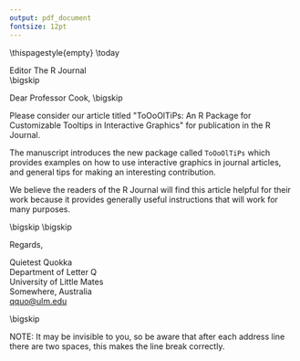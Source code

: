 ```yaml
---
output: pdf_document
fontsize: 12pt
---
```


\thispagestyle{empty}
\today

Editor 
The R Journal  
\bigskip

Dear Professor Cook,
\bigskip

Please consider our article titled "ToOoOlTiPs: An R Package for Customizable Tooltips in Interactive Graphics" for publication in the R Journal.

The manuscript introduces the new package called `ToOoOlTiPs` which provides examples on how to use interactive graphics in journal articles, and general tips for making an interesting contribution.

We believe the readers of the R Journal will find this article helpful for their work because it provides generally useful instructions that will work for many purposes. 

\bigskip
\bigskip

Regards,
    
    
    
    
Quietest Quokka  
Department of Letter Q  
University of Little Mates  
Somewhere, Australia  
qquo@ulm.edu

\bigskip

NOTE: It may be invisible to you, so be aware that after each address line there are two spaces, this makes the line break correctly.
